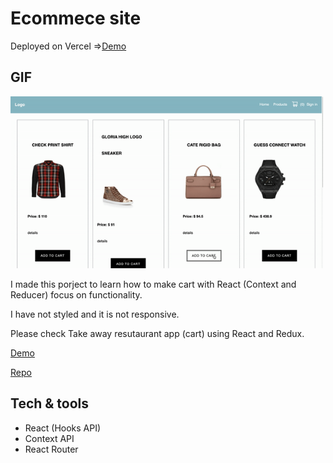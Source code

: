 # Ecommece site 

Deployed on Vercel
=>[Demo](https://shop-navy.vercel.app/)

## GIF

<img src="/shop.gif" alt="shop" width="500px" />



I made this porject to learn how to make cart with React (Context and Reducer) focus on functionality.


I have not styled and it is not responsive.


Please check Take away resutaurant app (cart) using React and Redux.

[Demo](https://japanese-app.vercel.app/)

[Repo](https://github.com/carveler/japanese-app)


## Tech & tools

- React (Hooks API)
- Context API
- React Router

